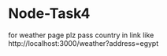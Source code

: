 # Node-Task4

for weather page plz pass country in link like http://localhost:3000/weather?address=egypt
